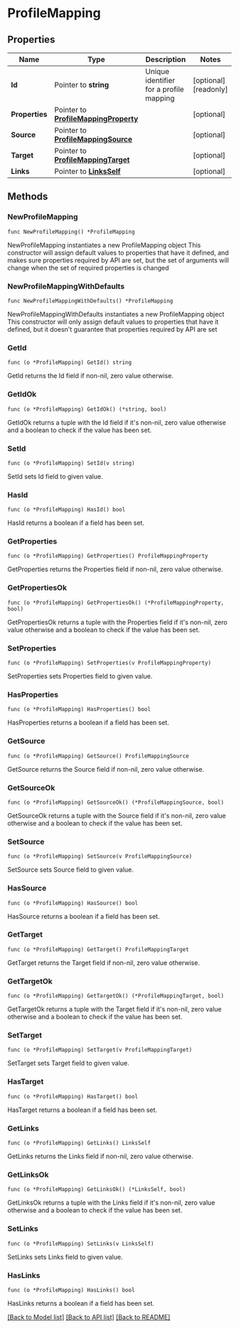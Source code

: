 # ProfileMapping

## Properties

Name | Type | Description | Notes
------------ | ------------- | ------------- | -------------
**Id** | Pointer to **string** | Unique identifier for a profile mapping | [optional] [readonly] 
**Properties** | Pointer to [**ProfileMappingProperty**](ProfileMappingProperty.md) |  | [optional] 
**Source** | Pointer to [**ProfileMappingSource**](ProfileMappingSource.md) |  | [optional] 
**Target** | Pointer to [**ProfileMappingTarget**](ProfileMappingTarget.md) |  | [optional] 
**Links** | Pointer to [**LinksSelf**](LinksSelf.md) |  | [optional] 

## Methods

### NewProfileMapping

`func NewProfileMapping() *ProfileMapping`

NewProfileMapping instantiates a new ProfileMapping object
This constructor will assign default values to properties that have it defined,
and makes sure properties required by API are set, but the set of arguments
will change when the set of required properties is changed

### NewProfileMappingWithDefaults

`func NewProfileMappingWithDefaults() *ProfileMapping`

NewProfileMappingWithDefaults instantiates a new ProfileMapping object
This constructor will only assign default values to properties that have it defined,
but it doesn't guarantee that properties required by API are set

### GetId

`func (o *ProfileMapping) GetId() string`

GetId returns the Id field if non-nil, zero value otherwise.

### GetIdOk

`func (o *ProfileMapping) GetIdOk() (*string, bool)`

GetIdOk returns a tuple with the Id field if it's non-nil, zero value otherwise
and a boolean to check if the value has been set.

### SetId

`func (o *ProfileMapping) SetId(v string)`

SetId sets Id field to given value.

### HasId

`func (o *ProfileMapping) HasId() bool`

HasId returns a boolean if a field has been set.

### GetProperties

`func (o *ProfileMapping) GetProperties() ProfileMappingProperty`

GetProperties returns the Properties field if non-nil, zero value otherwise.

### GetPropertiesOk

`func (o *ProfileMapping) GetPropertiesOk() (*ProfileMappingProperty, bool)`

GetPropertiesOk returns a tuple with the Properties field if it's non-nil, zero value otherwise
and a boolean to check if the value has been set.

### SetProperties

`func (o *ProfileMapping) SetProperties(v ProfileMappingProperty)`

SetProperties sets Properties field to given value.

### HasProperties

`func (o *ProfileMapping) HasProperties() bool`

HasProperties returns a boolean if a field has been set.

### GetSource

`func (o *ProfileMapping) GetSource() ProfileMappingSource`

GetSource returns the Source field if non-nil, zero value otherwise.

### GetSourceOk

`func (o *ProfileMapping) GetSourceOk() (*ProfileMappingSource, bool)`

GetSourceOk returns a tuple with the Source field if it's non-nil, zero value otherwise
and a boolean to check if the value has been set.

### SetSource

`func (o *ProfileMapping) SetSource(v ProfileMappingSource)`

SetSource sets Source field to given value.

### HasSource

`func (o *ProfileMapping) HasSource() bool`

HasSource returns a boolean if a field has been set.

### GetTarget

`func (o *ProfileMapping) GetTarget() ProfileMappingTarget`

GetTarget returns the Target field if non-nil, zero value otherwise.

### GetTargetOk

`func (o *ProfileMapping) GetTargetOk() (*ProfileMappingTarget, bool)`

GetTargetOk returns a tuple with the Target field if it's non-nil, zero value otherwise
and a boolean to check if the value has been set.

### SetTarget

`func (o *ProfileMapping) SetTarget(v ProfileMappingTarget)`

SetTarget sets Target field to given value.

### HasTarget

`func (o *ProfileMapping) HasTarget() bool`

HasTarget returns a boolean if a field has been set.

### GetLinks

`func (o *ProfileMapping) GetLinks() LinksSelf`

GetLinks returns the Links field if non-nil, zero value otherwise.

### GetLinksOk

`func (o *ProfileMapping) GetLinksOk() (*LinksSelf, bool)`

GetLinksOk returns a tuple with the Links field if it's non-nil, zero value otherwise
and a boolean to check if the value has been set.

### SetLinks

`func (o *ProfileMapping) SetLinks(v LinksSelf)`

SetLinks sets Links field to given value.

### HasLinks

`func (o *ProfileMapping) HasLinks() bool`

HasLinks returns a boolean if a field has been set.


[[Back to Model list]](../README.md#documentation-for-models) [[Back to API list]](../README.md#documentation-for-api-endpoints) [[Back to README]](../README.md)



